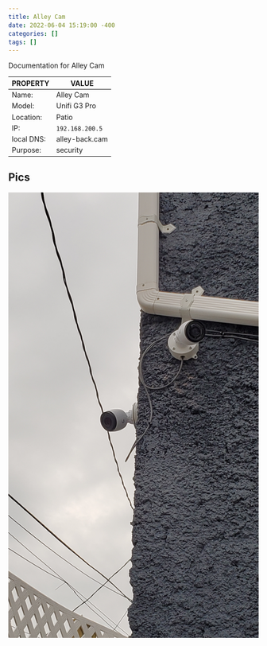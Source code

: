 ```yaml
---
title: Alley Cam
date: 2022-06-04 15:19:00 -400
categories: []
tags: []
---
```


Documentation for Alley Cam

| PROPERTY   | VALUE           |
| ---------- | --------------- |
| Name:      | Alley Cam       |
| Model:     | Unifi G3 Pro    |
| Location:  | Patio           |
| IP:        | `192.168.200.5` |
| local DNS: | alley-back.cam  |
| Purpose:   | security        |

## Pics

![Alley Cam](/assets/patio_alley_cam.jpg)
